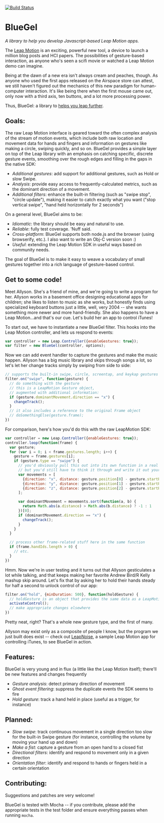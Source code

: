 [![Build
Status](https://travis-ci.org/arsduo/bluegel.png?branch=master)](https://travis-ci.org/arsduo/bluegel)

BlueGel
=======

_A library to help you develop Javascript-based Leap Motion apps._

The [Leap Motion](http://www.leapmotion.com) is an exciting, powerful new tool, a device to launch a million
blog posts and HCI papers. The possibilities of gesture-based interaction, as
anyone who's seen a scifi movie or watched a Leap Motion demo can imagine.

Being at the dawn of a new era isn't always cream and peaches, though. As anyone who used the first apps released on the
Airspace store can attest, we still haven't figured out the mechanics of
this new paradigm for human-computer interaction. It's like being there when
the first mouse came out, only now with a third axis, ten buttons,
and a lot more processing power.

Thus, BlueGel: a library to [helps you leap further](http://theportalwiki.com/wiki/Repulsion_Gel).

Goals:
------

The raw Leap Motion interface is geared toward the often complex analysis of the stream of motion events, which include both raw location and movement data for hands and fingers and information on gestures like making a circle, swiping quickly, and so on. BlueGel provides a simple layer on top of the Leap library with an emphasis on catching specific, discrete gesture events, smoothing over the rough edges and filling in the gaps in the native SDK:

* _Additional gestures_: add support for additional gestures, such as Hold or
slow Swipe.
* _Analysis_: provide easy access to frequently-calculated metrics, such as the
dominant direction of a movement.
* _Additional filters_: enhance the built-in filtering (such as "swipe stop",
"circle update"),
making it easier to catch exactly what you want ("stop vertical swipe", "hand
held horizontally for 2 seconds")

On a general level, BlueGel aims to be:

* _Idiomatic_: the library should be easy and natural to use.
* _Reliable_: fully test coverage. 'Nuff said.
* _Cross-platform_: BlueGel supports both node.js and the browser (using
browserify, etc.). I also want to write an Obj-C version soon :)
* _Useful_: extending the Leap Motion SDK in useful ways based on community
needs.

The goal of BlueGel is to make it easy to weave a vocabulary of small gestures together into a rich language of gesture-based control.

Get to some code!
-----------------

Meet Allyson. She's a friend of mine, and we're going to write a program for her. Allyson works in a basement office designing educational apps for children; she likes to listen to music as she works, but honestly finds using specialized keyboard buttons just a little, well, very 2004 -- she wants something more newer and more hand-friendly. She also happens to have a Leap Motion...and that's our cue. Let's build her an app to control iTunes!

To start out, we have to instantiate a new BlueGel filter. This hooks into the Leap Motion controller, and lets us respond to events:

```javascript
var controller = new Leap.Controller({enableGestures: true});
var filter = new BlueGel(controller, options);
```

Now we can add event handler to capture the gestures and make the music happen. Allyson has a big music library and skips through songs a lot, so let's let her change tracks simply by swiping from side to side:

```javascript
// supports the built-in swipe, circle, screentap, and keykap gestures
filter.on("swipe", function(gesture) {
  // do something with the gesture
  // this is a LeapMotion Gesture object, 
  // augmented with additional information:
  if (gesture.dominantMovement.direction == "x") {
    changeTrack();
  }
  // it also includes a reference to the original Frame object
  // doSomethingElse(gesture.frame);
})
```

For comparison, here's how you'd do this with the raw LeapMotion SDK:

```javascript
var controller = new Leap.Controller({enableGestures: true});
controller.loop(function(frame) {
  var gesture;
  for (var i = 0; i < frame.gestures.length; i++) {
    gesture = frame.gestures[i];
    if (gesture.type == "swipe") {
      // you'd obviously pull this out into its own function in a real app
      // but you'd still have to think it through and write it out yourself
      var movements = [
        {direction: "x", distance: gesture.position[0] - gesture.startPosition[0]},
        {direction: "y", distance: gesture.position[1] - gesture.startPosition[1]},
        {direction: "z", distance: gesture.position[2] - gesture.startPosition[2]}
      ];

      var dominantMovement = movements.sort(function(a, b) {
        return Math.abs(a.distance) > Math.abs(b.distance) ? -1 : 1
      })[0];
      if (dominantMovement.direction == "x") {
        changeTrack();
      }
    }
  }

  // process other frame-related stuff here in the same function
  if (frame.handIds.length > 0) {
    // etc.
  }
})
```

Hmm. Now we're in user testing and it turns out that Allyson gesticulates a lot while talking, and that keeps making her favorite Andrew Bird/R Kelly mashup skip around. Let's fix that by asking her to hold their hands steady for half a second to unlock control of our app:

```javascript
filter.on("hold", {minDuration: 500}, function(holdGesture) {
  // holdGesture is an object that provides the same data as a LeapMotion Gesture object
  activateControl();
  // make appropriate changes elsewhere
})
```

Pretty neat, right? That's a whole new gesture type, and the first of many.

Allyson may exist only as a composite of people I know, but the program we just built does exist -- check out [LeapNoise](https://github.com/arsduo/leapnoise), a sample Leap Motion app for controlling iTunes, to see BlueGel in action.

Features:
---------

BlueGel is very young and in flux (a little like the Leap Motion itself); there'll be new features and changes frequently 

* _Gesture analysis_: detect primary direction of movement
* _Ghost event filtering_: suppress the duplicate events the SDK seems to fire  
* _Hold gesture_: track a hand held in place (useful as a trigger, for
instance)

Planned:
--------

* _Slow swipe_: track continuous movement in a single direction too slow for
the built-in Swipe gesture (for instance, controlling the volume by moving your
hand up and down)
* _Make a fist_: capture a gesture from an open hand to a closed fist
* _Directional filters_: identify and respond to movement only in a given
direction
* _Orientation filter_: identify and respond to hands or fingers held in a
certain orientation

Contributing: 
-------------

Suggestions and patches are very welcome!

BlueGel is tested with Mocha -- if you contribute, please add the appropriate tests in the test folder and ensure everything passes when running `mocha`.